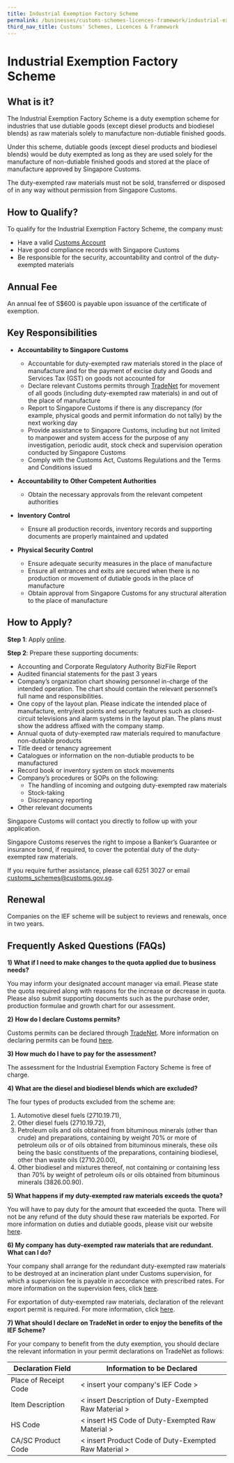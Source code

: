 ```yaml
---
title: Industrial Exemption Factory Scheme
permalink: /businesses/customs-schemes-licences-framework/industrial-exemption-factory-scheme
third_nav_title: Customs' Schemes, Licences & Framework
---
```


# Industrial Exemption Factory Scheme

## What is it?

The Industrial Exemption Factory Scheme is a duty exemption scheme for industries that use dutiable goods (except diesel products and biodiesel blends) as raw materials solely to manufacture non-dutiable finished goods.

Under this scheme, dutiable goods (except diesel products and biodiesel blends) would be duty exempted as long as they are used solely for the manufacture of non-dutiable finished goods and stored at the place of manufacture approved by Singapore Customs.

The duty-exempted raw materials must not be sold, transferred or disposed of in any way without permission from Singapore Customs.

## How to Qualify?

To qualify for the Industrial Exemption Factory Scheme, the company must:

-   Have a valid  [Customs Account](/businesses/registration-matters/registration-procedures/activate-customs-account)
-   Have good compliance records with Singapore Customs
-   Be responsible for the security, accountability and control of the duty-exempted materials

## Annual Fee

An annual fee of S$600 is payable upon issuance of the certificate of exemption.

## Key Responsibilities

-   **Accountability to Singapore Customs**
    
    -   Accountable for duty-exempted raw materials stored in the place of manufacture and for the payment of excise duty and Goods and Services Tax (GST) on goods not accounted for
    -   Declare relevant Customs permits through  [TradeNet](/businesses/national-single-window/tradenet) for movement of all goods (including duty-exempted raw materials) in and out of the place of manufacture
    -   Report to Singapore Customs if there is any discrepancy (for example, physical goods and permit information do not tally) by the next working day
    -   Provide assistance to Singapore Customs, including but not limited to manpower and system access for the purpose of any investigation, periodic audit, stock check and supervision operation conducted by Singapore Customs
    -   Comply with the Customs Act, Customs Regulations and the Terms and Conditions issued

-   **Accountability to** **Other Competent Authorities**
    
    -   Obtain the necessary approvals from the relevant competent authorities

-   **Inventory** **Control**
    
    -   Ensure all production records, inventory records and supporting documents are properly maintained and updated

-   **Physical Security Control**
    
    -   Ensure adequate security measures in the place of manufacture
    -   Ensure all entrances and exits are secured when there is no production or movement of dutiable goods in the place of manufacture
    -   Obtain approval from Singapore Customs for any structural alteration to the place of manufacture

## How to Apply?

**Step 1**: Apply  [online](http://eservices.customs.gov.sg/scripts/customs/dutyexempt/DED1_Form.asp).

**Step 2**: Prepare these supporting documents:

-   Accounting and Corporate Regulatory Authority BizFile Report
-   Audited financial statements for the past 3 years
-   Company’s organization chart showing personnel in-charge of the intended operation. The chart should contain the relevant personnel’s full name and responsibilities.
-   One copy of the layout plan. Please indicate the intended place of manufacture, entry/exit points and security features such as closed-circuit televisions and alarm systems in the layout plan. The plans must show the address affixed with the company stamp.
-   Annual quota of duty-exempted raw materials required to manufacture non-dutiable products
-   Title deed or tenancy agreement
-   Catalogues or information on the non-dutiable products to be manufactured
-   Record book or inventory system on stock movements
-   Company’s procedures or SOPs on the following:
    -   The handling of incoming and outgoing duty-exempted raw materials
    -   Stock-taking
    -   Discrepancy reporting
-   Other relevant documents
    

Singapore Customs will contact you directly to follow up with your application.

Singapore Customs reserves the right to impose a Banker’s Guarantee or insurance bond, if required, to cover the potential duty of the duty-exempted raw materials.

If you require further assistance, please call 6251 3027 or email  [customs_schemes@customs.gov.sg](mailto:customs_schemes@customs.gov.sg).

## Renewal

Companies on the IEF scheme will be subject to reviews and renewals, once in two years.

## Frequently Asked Questions (FAQs)

**1)** **What if I need to make changes to the quota applied due to business needs?**

You may inform your designated account manager via email. Please state the quota required along with reasons for the increase or decrease in quota. Please also submit supporting documents such as the purchase order, production formulae and growth chart for our assessment.

**2)** **How do I declare Customs permits?**

Customs permits can be declared through  [TradeNet](/about-us/national-single-window/overview). More information on declaring permits can be found  [here](/businesses/registration-matters/overview).

**3) How much do I have to pay for the assessment?**

The assessment for the Industrial Exemption Factory Scheme is free of charge.

**4) What are the diesel and biodiesel blends which are excluded?**

The four types of products excluded from the scheme are:

1.  Automotive diesel fuels (2710.19.71),
2.  Other diesel fuels (2710.19.72),
3.  Petroleum oils and oils obtained from bituminous minerals (other than crude) and preparations, containing by weight 70% or more of petroleum oils or of oils obtained from bituminous minerals, these oils being the basic constituents of the preparations, containing biodiesel, other than waste oils (2710.20.00),
4.  Other biodiesel and mixtures thereof, not containing or containing less than 70% by weight of petroleum oils or oils obtained from bituminous minerals (3826.00.90).

**5) What happens if my duty-exempted raw materials exceeds the quota?**

You will have to pay duty for the amount that exceeded the quota. There will not be any refund of the duty should these raw materials be exported. For more information on duties and dutiable goods, please visit our website [here](/businesses/valuation-duties-taxes-and-fees/duties-and-dutiable-goods).

**6) My company has duty-exempted raw materials that are redundant. What can I do?**

Your company shall arrange for the redundant duty-exempted raw materials to be destroyed at an incineration plant under Customs supervision, for which a supervision fee is payable in accordance with prescribed rates. For more information on the supervision fees, click  [here](/businesses/valuation-duties-taxes-fees/permits-documentation-and-other-fees).

For exportation of duty-exempted raw materials, declaration of the relevant export permit is required. For more information, click  [here](/businesses/exporting-goods/overview).

**7) What should I declare on TradeNet in order to enjoy the benefits of the IEF Scheme?**

For your company to benefit from the duty exemption, you should declare the relevant information in your permit declarations on TradeNet as follows:

| **Declaration Field** | **Information to be Declared** |
|--|--|
| Place of Receipt Code | < insert your company's IEF Code > |
| Item Description | < insert Description of Duty-Exempted Raw Material >
| HS Code | < insert HS Code of Duty-Exempted Raw Material > |
| CA/SC Product Code | < insert Product Code of Duty-Exempted Raw Material > |
